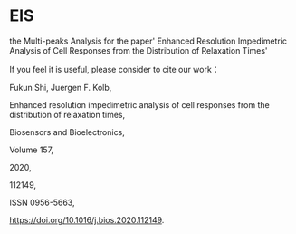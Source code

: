 # EIS
the Multi-peaks Analysis for the paper' Enhanced Resolution Impedimetric Analysis of Cell Responses from the Distribution of Relaxation Times'

If you feel it is useful, please consider to cite our work：

Fukun Shi, Juergen F. Kolb,

Enhanced resolution impedimetric analysis of cell responses from the distribution of relaxation times,

Biosensors and Bioelectronics,

Volume 157,

2020,

112149,

ISSN 0956-5663,

https://doi.org/10.1016/j.bios.2020.112149.
